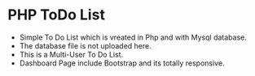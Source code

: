 # PHP ToDo List
* Simple To Do List which is vreated in Php and with Mysql database.
* The database file is not uploaded here.
* This is a Multi-User To Do List.
* Dashboard Page include Bootstrap and its totally responsive.
